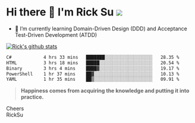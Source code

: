 # Hi there 👋 I'm Rick Su ![](https://komarev.com/ghpvc/?username=ricksu978)
<!--
**ricksu978/ricksu978** is a ✨ _special_ ✨ repository because its `README.md` (this file) appears on your GitHub profile.

Here are some ideas to get you started:

- 🔭 I’m currently working on ...
-->
- 🌱 I’m currently learning Domain-Driven Design (DDD) and Acceptance Test-Driven Development (ATDD)
<!--
- 👯 I’m looking to collaborate on ...
- 🤔 I’m looking for help with ...
- 💬 Ask me about ...
- 📫 How to reach me: ...
- 😄 Pronouns: ...
- ⚡ Fun fact: ...
-->
[![Rick's github stats](https://github-readme-stats.vercel.app/api?username=ricksu978&theme=dark)](https://github.com/ricksu978/ricksu978)

<!--START_SECTION:waka-->

```txt
C#            4 hrs 33 mins   ███████░░░░░░░░░░░░░░░░░░   28.35 %
HTML          3 hrs 18 mins   █████░░░░░░░░░░░░░░░░░░░░   20.54 %
Binary        3 hrs 4 mins    ████▓░░░░░░░░░░░░░░░░░░░░   19.17 %
PowerShell    1 hr 37 mins    ██▓░░░░░░░░░░░░░░░░░░░░░░   10.13 %
YAML          1 hr 35 mins    ██▒░░░░░░░░░░░░░░░░░░░░░░   09.91 %
```

<!--END_SECTION:waka-->

> **Happiness comes from acquiring the knowledge and putting it into practice.**

Cheers  
RickSu 
